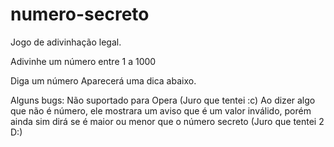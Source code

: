 # numero-secreto

Jogo de adivinhação legal.

Adivinhe um número entre 1 a 1000

Diga um número
Aparecerá uma dica abaixo.

Alguns bugs:
Não suportado para Opera (Juro que tentei :c)
Ao dizer algo que não é número, ele mostrara um aviso que é um valor inválido, porém ainda sim dirá se é maior ou menor que o número secreto (Juro que tentei 2 D:)
